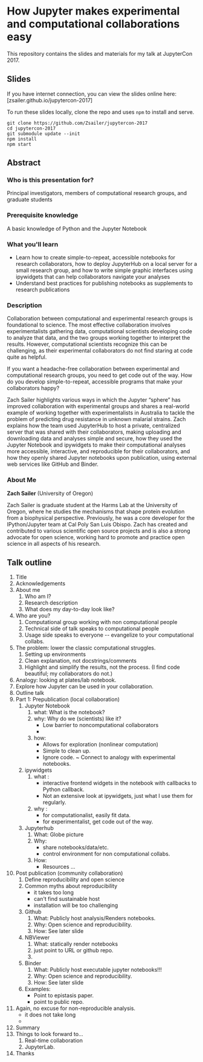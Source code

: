 # How Jupyter makes experimental and computational collaborations easy

This repository contains the slides and materials for my talk at JupyterCon 2017.


## Slides

If you have internet connection, you can view the slides online here: [zsailer.github.io/jupytercon-2017]

To run these slides locally, clone the repo and uses `npm` to install and serve.

```
git clone https://github.com/Zsailer/jupytercon-2017
cd jupytercon-2017
git submodule update --init
npm install
npm start
```

## Abstract

### Who is this presentation for?

Principal investigators, members of computational research groups, and graduate students

### Prerequisite knowledge

A basic knowledge of Python and the Jupyter Notebook

### What you'll learn

* Learn how to create simple-to-repeat, accessible notebooks for research collaborators, how to deploy JupyterHub on a local server for a small research group, and how to write simple graphic interfaces using ipywidgets that can help collaborators navigate your analyses
* Understand best practices for publishing notebooks as supplements to research publications

### Description

Collaboration between computational and experimental research groups is foundational to science. The most effective collaboration involves experimentalists gathering data, computational scientists developing code to analyze that data, and the two groups working together to interpret the results. However, computational scientists recognize this can be challenging, as their experimental collaborators do not find staring at code quite as helpful.

If you want a headache-free collaboration between experimental and computational research groups, you need to get code out of the way. How do you develop simple-to-repeat, accessible programs that make your collaborators happy?

Zach Sailer highlights various ways in which the Jupyter “sphere” has improved collaboration with experimental groups and shares a real-world example of working together with experimentalists in Australia to tackle the problem of predicting drug resistance in unknown malarial strains. Zach explains how the team used JupyterHub to host a private, centralized server that was shared with their collaborators, making uploading and downloading data and analyses simple and secure, how they used the Jupyter Notebook and ipywidgets to make their computational analyses more accessible, interactive, and reproducible for their collaborators, and how they openly shared Jupyter notebooks upon publication, using external web services like GitHub and Binder.

### About Me

**Zach Sailer** (University of Oregon)

Zach Sailer is graduate student at the Harms Lab at the University of Oregon, where he studies the mechanisms that shape protein evolution from a biophysical perspective. Previously, he was a core developer for the IPython/Jupyter team at Cal Poly San Luis Obispo. Zach has created and contributed to various scientific open source projects and is also a strong advocate for open science, working hard to promote and practice open science in all aspects of his research.


## Talk outline

1. Title
1. Acknowledgements
1. About me
    1. Who am I?
    1. Research description
    1. What does my day-to-day look like?
1. Who are you?
    1. Computational group working with non computational people
    1. Technical side of talk speaks to computational people
    1. Usage side speaks to everyone -- evangelize to your computational collabs.
1. The problem: lower the classic computational struggles.
    1. Setting up environments
    1. Clean explanation, not docstrings/comments
    1. Highlight and simplify the results, not the process. (I find code beautiful;
        my collaborators do not.)
1. Analogy: looking at plates/lab notebook.
1. Explore how Jupyter can be used in your collaboration.
1. Outline talk
1. Part 1: Prepublication (local collaboration)
    1. Jupyter Notebook
        1. what: What is the notebook?
        1. why: Why do we (scientists) like it?
            * Low barrier to noncomputational collaborators
            *
        1. how:
            * Allows for exploration (nonlinear computation)
            * Simple to clean up.
            * Ignore code. ~ Connect to analogy with experimental notebooks.
    1. ipywidgets
        1. what :
            * interactive frontend widgets in the notebook with
            callbacks to Python callback.
            * Not an extensive look at ipywidgets, just what I use them for regularly.
        1. why :
            * for computationalist, easily fit data.
            * for experimentalist, get code out of the way.
    1. Jupyterhub
        1. What: Globe picture
        1. Why:
            * share notebooks/data/etc.
            * control environment for non computational collabs.
        1. How:
            * Resources ...
1. Post publication (community collaboration)
    1. Define reproducibility and open science
    1. Common myths about reproducibility
        * it takes too long
        * can't find sustainable host
        * installation will be too challenging
    1. Github
        1. What: Publicly host analysis/Renders notebooks.
        1. Why: Open science and reproducibility.
        1. How: See later slide
    1. NBViewer
        1. What: statically render notebooks
        1. just point to URL or github repo.
        1.
    1. Binder
        1. What: Publicly host executable jupyter notebooks!!!
        1. Why: Open science and reproducibility.
        1. How: See later slide
    1. Examples:
        * Point to epistasis paper.
        * point to public repo.
1. Again, no excuse for non-reproducible analysis.
    * it does not take long
    *
1. Summary
1. Things to look forward to...
    1. Real-time collaboration
    1. JupyterLab.
1. Thanks
